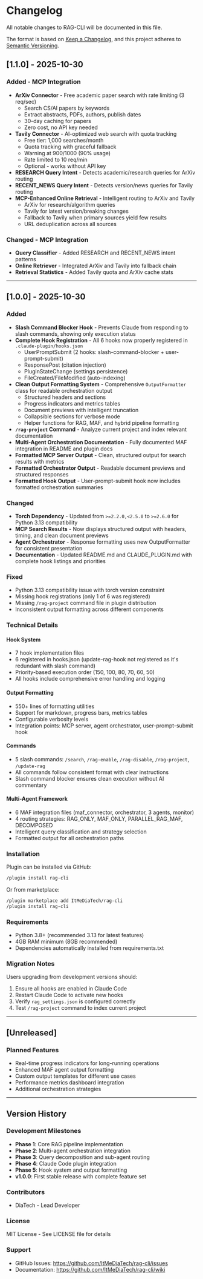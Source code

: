 # Changelog

All notable changes to RAG-CLI will be documented in this file.

The format is based on [Keep a Changelog](https://keepachangelog.com/en/1.0.0/),
and this project adheres to [Semantic Versioning](https://semver.org/spec/v2.0.0.html).

## [1.1.0] - 2025-10-30

### Added - MCP Integration
- **ArXiv Connector** - Free academic paper search with rate limiting (3 req/sec)
  - Search CS/AI papers by keywords
  - Extract abstracts, PDFs, authors, publish dates
  - 30-day caching for papers
  - Zero cost, no API key needed
- **Tavily Connector** - AI-optimized web search with quota tracking
  - Free tier: 1,000 searches/month
  - Quota tracking with graceful fallback
  - Warning at 900/1000 (90% usage)
  - Rate limited to 10 req/min
  - Optional - works without API key
- **RESEARCH Query Intent** - Detects academic/research queries for ArXiv routing
- **RECENT_NEWS Query Intent** - Detects version/news queries for Tavily routing
- **MCP-Enhanced Online Retrieval** - Intelligent routing to ArXiv and Tavily
  - ArXiv for research/algorithm queries
  - Tavily for latest version/breaking changes
  - Fallback to Tavily when primary sources yield few results
  - URL deduplication across all sources

### Changed - MCP Integration
- **Query Classifier** - Added RESEARCH and RECENT_NEWS intent patterns
- **Online Retriever** - Integrated ArXiv and Tavily into fallback chain
- **Retrieval Statistics** - Added Tavily quota and ArXiv cache stats

---

## [1.0.0] - 2025-10-30

### Added
- **Slash Command Blocker Hook** - Prevents Claude from responding to slash commands, showing only execution status
- **Complete Hook Registration** - All 6 hooks now properly registered in `.claude-plugin/hooks.json`
  - UserPromptSubmit (2 hooks: slash-command-blocker + user-prompt-submit)
  - ResponsePost (citation injection)
  - PluginStateChange (settings persistence)
  - FileCreated/FileModified (auto-indexing)
- **Clean Output Formatting System** - Comprehensive `OutputFormatter` class for readable orchestration output
  - Structured headers and sections
  - Progress indicators and metrics tables
  - Document previews with intelligent truncation
  - Collapsible sections for verbose mode
  - Helper functions for RAG, MAF, and hybrid pipeline formatting
- **`/rag-project` Command** - Analyze current project and index relevant documentation
- **Multi-Agent Orchestration Documentation** - Fully documented MAF integration in README and plugin docs
- **Formatted MCP Server Output** - Clean, structured output for search results with metrics
- **Formatted Orchestrator Output** - Readable document previews and structured responses
- **Formatted Hook Output** - User-prompt-submit hook now includes formatted orchestration summaries

### Changed
- **Torch Dependency** - Updated from `>=2.2.0,<2.5.0` to `>=2.6.0` for Python 3.13 compatibility
- **MCP Search Results** - Now displays structured output with headers, timing, and clean document previews
- **Agent Orchestrator** - Response formatting uses new OutputFormatter for consistent presentation
- **Documentation** - Updated README.md and CLAUDE_PLUGIN.md with complete hook listings and priorities

### Fixed
- Python 3.13 compatibility issue with torch version constraint
- Missing hook registrations (only 1 of 6 was registered)
- Missing `/rag-project` command file in plugin distribution
- Inconsistent output formatting across different components

### Technical Details

#### Hook System
- 7 hook implementation files
- 6 registered in hooks.json (update-rag-hook not registered as it's redundant with slash command)
- Priority-based execution order (150, 100, 80, 70, 60, 50)
- All hooks include comprehensive error handling and logging

#### Output Formatting
- 550+ lines of formatting utilities
- Support for markdown, progress bars, metrics tables
- Configurable verbosity levels
- Integration points: MCP server, agent orchestrator, user-prompt-submit hook

#### Commands
- 5 slash commands: `/search`, `/rag-enable`, `/rag-disable`, `/rag-project`, `/update-rag`
- All commands follow consistent format with clear instructions
- Slash command blocker ensures clean execution without AI commentary

#### Multi-Agent Framework
- 6 MAF integration files (maf_connector, orchestrator, 3 agents, monitor)
- 4 routing strategies: RAG_ONLY, MAF_ONLY, PARALLEL_RAG_MAF, DECOMPOSED
- Intelligent query classification and strategy selection
- Formatted output for all orchestration paths

### Installation
Plugin can be installed via GitHub:
```bash
/plugin install rag-cli
```

Or from marketplace:
```bash
/plugin marketplace add ItMeDiaTech/rag-cli
/plugin install rag-cli
```

### Requirements
- Python 3.8+ (recommended 3.13 for latest features)
- 4GB RAM minimum (8GB recommended)
- Dependencies automatically installed from requirements.txt

### Migration Notes
Users upgrading from development versions should:
1. Ensure all hooks are enabled in Claude Code
2. Restart Claude Code to activate new hooks
3. Verify `rag_settings.json` is configured correctly
4. Test `/rag-project` command to index current project

---

## [Unreleased]

### Planned Features
- Real-time progress indicators for long-running operations
- Enhanced MAF agent output formatting
- Custom output templates for different use cases
- Performance metrics dashboard integration
- Additional orchestration strategies

---

## Version History

### Development Milestones
- **Phase 1**: Core RAG pipeline implementation
- **Phase 2**: Multi-agent orchestration integration
- **Phase 3**: Query decomposition and sub-agent routing
- **Phase 4**: Claude Code plugin integration
- **Phase 5**: Hook system and output formatting
- **v1.0.0**: First stable release with complete feature set

### Contributors
- DiaTech - Lead Developer

### License
MIT License - See LICENSE file for details

### Support
- GitHub Issues: https://github.com/ItMeDiaTech/rag-cli/issues
- Documentation: https://github.com/ItMeDiaTech/rag-cli/wiki
